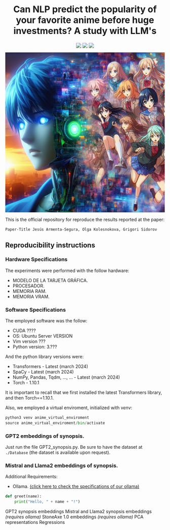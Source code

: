 # <center> Can NLP predict the popularity of your favorite anime before huge investments? A study with LLM's </center>

<p align="center">
    <a href=https://arxiv.org><img align="center" src="https://img.shields.io/badge/arXiv-mimi.mimim-b31b1b.svg"></a>
    <a href=https://google.com><img align="center" src="https://img.shields.io/badge/StoneAxe-V1.1-orange"></a>
    <a href=https://www.apache.org/licenses/LICENSE-2.0><img align="center" src="https://img.shields.io/badge/Licence-Apache_2.0-lightgray"></a>
</p>

<img align="center" src="https://github.com/JesusASmx/Correlation-between-anime-synopsis-and-popularity-with-LLM-s/blob/main/assets/anime_pop2.jpg">

This is the official repository for reproduce the results reported at the paper:

```
Paper-Title Jesús Armenta-Segura, Olga Kolesnokova, Grigori Sidorov
```


## Reproducibility instructions

### Hardware Specifications

The experiments were performed with the follow hardware:
<ul>
    <li>MODELO DE LA TARJETA GRÁFICA.</li>
    <li>PROCESADOR.</li>
    <li>MEMORIA RAM.</li>
    <li>MEMORIA VRAM.</li>
</ul>


### Software Specifications

The employed software was the follow:
<ul>
    <li>CUDA ????</li>
    <li>OS: Ubuntu Server VERSION</li>
    <li>Vim version ???</li>
    <li>Python version: 3.???</li>
</ul>

And the python library versions were:
<ul>
    <li>Transformers - Latest (march 2024)</li>
    <li>SpaCy - Latest (march 2024)</li>
    <li>NumPy, Pandas, Tqdm, ..., ... - Latest (march 2024)</li>
    <li>Torch - 1.10.1</li>
</ul>

It is important to recall that we first installed the latest Transformers library, and then Torch==1.10.1.

Also, we employed a virtual enviroment, initialized with <i>venv</i>:

```python
python3 venv anime_virtual_enviroment
source anime_virtual_enviroment/bin/activate
```


### GPT2 embeddings of synopsis.

Just run the file GPT2_synopsis.py. Be sure to have the dataset at ```./Database``` (the dataset is available upon request).



### Mistral and Llama2 embeddings of synopsis.

Additional Requirements:
<ul>
    <li>Ollama. <a href=https://github.com/JesusASmx/Correlation-between-anime-synopsis-and-popularity-with-LLM-s/tree/main/Embeddings>(click here to check the specifications of our ollama)</a></li> 
</ul>

```python
def greet(name):
    print("Hello, " + name + "!")
```

GPT2 synopsis embeddings
Mistral and Llama2 synopsis embeddings <i>(requires ollama)</i>
StoneAxe 1.0 embeddings <i>(requires ollama)</i>
PCA representations
Regressions





